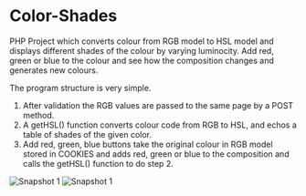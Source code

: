 # Color-Shades
PHP Project which converts colour from RGB model to HSL model and displays different shades of the colour by varying luminocity. Add red, green or blue to the colour and see how the composition changes and generates new colours.

The program structure is very simple.
1. After validation the RGB values are passed to the same page by a POST method.
2. A getHSL() function converts colour code from RGB to HSL, and echos a table of shades of the given color. 
3. Add red, green, blue buttons take the original colour in RGB model stored in COOKIES and adds red, green or blue to the composition and calls the getHSL() function to do step 2.

![Snapshot 1](https://github.com/jbmeta/Color-Shades/snapshot1.jpg?raw=true)
![Snapshot 1](https://github.com/jbmeta/Color-Shades/snapshot2.jpg?raw=true)
